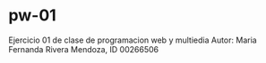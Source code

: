 # pw-01
Ejercicio 01 de clase de programacion web y   multiedia
Autor: Maria Fernanda Rivera Mendoza, ID 00266506